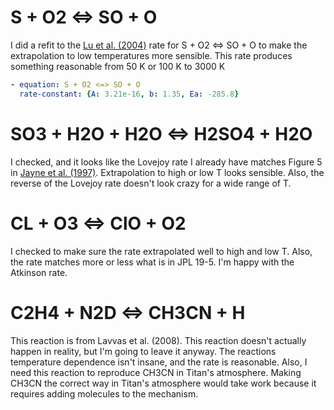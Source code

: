 
# S + O2 <=> SO + O

I did a refit to the [Lu et al. (2004)](http://dx.doi.org/10.1063/1.1792611) rate for S + O2 <=> SO + O to make the extrapolation to low temperatures more sensible. This rate produces something reasonable from 50 K or 100 K to 3000 K

```yaml
- equation: S + O2 <=> SO + O
  rate-constant: {A: 3.21e-16, b: 1.35, Ea: -285.8}
```

# SO3 + H2O + H2O <=> H2SO4 + H2O

I checked, and it looks like the Lovejoy rate I already have matches Figure 5 in [Jayne et al. (1997)](https://doi.org/10.1021/jp972549z). Extrapolation to high or low T looks sensible. Also, the reverse of the Lovejoy rate doesn't look crazy for a wide range of T.

# CL + O3 <=> ClO + O2

I checked to make sure the rate extrapolated well to high and low T. Also, the rate matches more or less what is in JPL 19-5. I'm happy with the Atkinson rate.

# C2H4 + N2D <=> CH3CN + H

This reaction is from Lavvas et al. (2008). This reaction doesn't actually happen in reality, but I'm going to leave it anyway. The reactions temperature dependence isn't insane, and the rate is reasonable. Also, I need this reaction to reproduce CH3CN in Titan's atmosphere. Making CH3CN the correct way in Titan's atmosphere would take work because it requires adding molecules to the mechanism.
